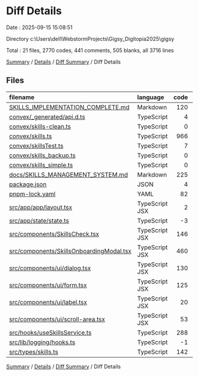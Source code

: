 # Diff Details

Date : 2025-09-15 15:08:51

Directory c:\\Users\\dell\\WebstormProjects\\Gigsy_Digitopia2025\\gigsy

Total : 21 files,  2770 codes, 441 comments, 505 blanks, all 3716 lines

[Summary](results.md) / [Details](details.md) / [Diff Summary](diff.md) / Diff Details

## Files
| filename | language | code | comment | blank | total |
| :--- | :--- | ---: | ---: | ---: | ---: |
| [SKILLS\_IMPLEMENTATION\_COMPLETE.md](/SKILLS_IMPLEMENTATION_COMPLETE.md) | Markdown | 120 | 0 | 53 | 173 |
| [convex/\_generated/api.d.ts](/convex/_generated/api.d.ts) | TypeScript | 4 | 0 | 0 | 4 |
| [convex/skills-clean.ts](/convex/skills-clean.ts) | TypeScript | 0 | 0 | 1 | 1 |
| [convex/skills.ts](/convex/skills.ts) | TypeScript | 966 | 175 | 88 | 1,229 |
| [convex/skillsTest.ts](/convex/skillsTest.ts) | TypeScript | 7 | 0 | 2 | 9 |
| [convex/skills\_backup.ts](/convex/skills_backup.ts) | TypeScript | 0 | 0 | 1 | 1 |
| [convex/skills\_simple.ts](/convex/skills_simple.ts) | TypeScript | 0 | 0 | 1 | 1 |
| [docs/SKILLS\_MANAGEMENT\_SYSTEM.md](/docs/SKILLS_MANAGEMENT_SYSTEM.md) | Markdown | 225 | 0 | 93 | 318 |
| [package.json](/package.json) | JSON | 4 | 0 | 0 | 4 |
| [pnpm-lock.yaml](/pnpm-lock.yaml) | YAML | 82 | 0 | 12 | 94 |
| [src/app/app/layout.tsx](/src/app/app/layout.tsx) | TypeScript JSX | 2 | 1 | 1 | 4 |
| [src/app/state/state.ts](/src/app/state/state.ts) | TypeScript | -3 | 0 | -3 | -6 |
| [src/components/SkillsCheck.tsx](/src/components/SkillsCheck.tsx) | TypeScript JSX | 146 | 36 | 31 | 213 |
| [src/components/SkillsOnboardingModal.tsx](/src/components/SkillsOnboardingModal.tsx) | TypeScript JSX | 460 | 46 | 48 | 554 |
| [src/components/ui/dialog.tsx](/src/components/ui/dialog.tsx) | TypeScript JSX | 130 | 0 | 14 | 144 |
| [src/components/ui/form.tsx](/src/components/ui/form.tsx) | TypeScript JSX | 125 | 0 | 23 | 148 |
| [src/components/ui/label.tsx](/src/components/ui/label.tsx) | TypeScript JSX | 20 | 0 | 5 | 25 |
| [src/components/ui/scroll-area.tsx](/src/components/ui/scroll-area.tsx) | TypeScript JSX | 53 | 0 | 6 | 59 |
| [src/hooks/useSkillsService.ts](/src/hooks/useSkillsService.ts) | TypeScript | 288 | 52 | 51 | 391 |
| [src/lib/logging/hooks.ts](/src/lib/logging/hooks.ts) | TypeScript | -1 | 0 | 0 | -1 |
| [src/types/skills.ts](/src/types/skills.ts) | TypeScript | 142 | 131 | 78 | 351 |

[Summary](results.md) / [Details](details.md) / [Diff Summary](diff.md) / Diff Details